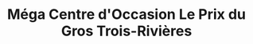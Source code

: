 ---
title: "Méga Centre d'Occasion Le Prix du Gros Trois-Rivières"
url: /trois-rivieres/mega-centre-doccasion-le-prix-du-gros-trois-rivieres/
shop: car
---